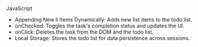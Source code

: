 JavaScript
- Appending New li Items Dynamically: Adds new list items to the todo list.
- onChecked: Toggles the task's completion status and updates the UI.
- onClick: Deletes the task from the DOM and the todo list.
- Local Storage: Stores the todo list for data persistence across sessions.
